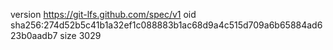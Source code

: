 version https://git-lfs.github.com/spec/v1
oid sha256:274d52b5c41b1a32ef1c088883b1ac68d9a4c515d709a6b65884ad623b0aadb7
size 3029
